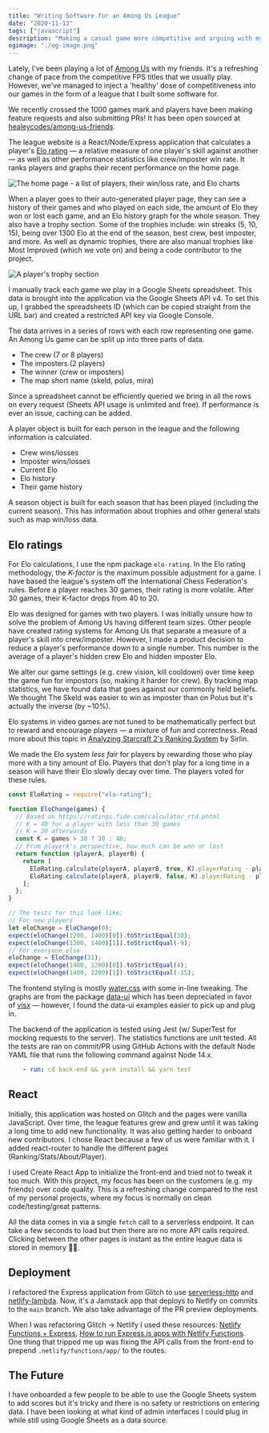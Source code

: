 ```yaml
---
title: "Writing Software for an Among Us League"
date: "2020-11-13"
tags: ["javascript"]
description: "Making a casual game more competitive and arguing with my friends about Elo systems."
ogimage: "./og-image.png"
---
```


Lately, I've been playing a lot of [Among Us](https://en.wikipedia.org/wiki/Among_Us) with my friends. It's a refreshing change of pace from the competitive FPS titles that we usually play. However, we've managed to inject a 'healthy' dose of competitiveness into our games in the form of a league that I built some software for. 

We recently crossed the 1000 games mark and players have been making feature requests and also submitting PRs! It has been open sourced at [healeycodes/among-us-friends](https://github.com/healeycodes/among-us-friends).

The league website is a React/Node/Express application that calculates a player's [Elo rating](https://en.wikipedia.org/wiki/Elo_rating_system) — a relative measure of one player's skill against another — as well as other performance statistics like crew/imposter win rate. It ranks players and graphs their recent performance on the home page. 

![The home page - a list of players, their win/loss rate, and Elo charts](preview.png)

When a player goes to their auto-generated player page, they can see a history of their games and who played on each side, the amount of Elo they won or lost each game, and an Elo history graph for the whole season. They also have a trophy section. Some of the trophies include: win streaks (5, 10, 15), being over 1300 Elo at the end of the season, best crew, best imposter, and more. As well as dynamic trophies, there are also manual trophies like Most Improved (which we vote on) and being a code contributor to the project.

![A player's trophy section](preview-trophies.png)

I manually track each game we play in a Google Sheets spreadsheet. This data is brought into the application via the Google Sheets API v4. To set this up, I grabbed the spreadsheets ID (which can be copied straight from the URL bar) and created a restricted API key via Google Console.

The data arrives in a series of rows with each row representing one game. An Among Us game can be split up into three parts of data. 

- The crew (7 or 8 players)
- The imposters (2 players)
- The winner (crew or imposters)
- The map short name (skeld, polus, mira)

Since a spreadsheet cannot be efficiently queried we bring in all the rows on every request (Sheets API usage is unlimited and free). If performance is ever an issue, caching can be added.

A player object is built for each person in the league and the following information is calculated.

- Crew wins/losses
- Imposter wins/losses
- Current Elo
- Elo history
- Their game history

A season object is built for each season that has been played (including the current season). This has information about trophies and other general stats such as map win/loss data.

## Elo ratings

For Elo calculations, I use the npm package `elo-rating`. In the Elo rating methodology, the _K-factor_ is the maximum possible adjustment for a game. I have based the league's system off the International Chess Federation's rules. Before a player reaches 30 games, their rating is more volatile. After 30 games, their K-factor drops from 40 to 20.

Elo was designed for games with two players. I was initially unsure how to solve the problem of Among Us having different team sizes. Other people have created rating systems for Among Us that separate a measure of a player's skill into crew/imposter. However, I made a product decision to reduce a player's performance down to a single number. This number is the average of a player's hidden crew Elo and hidden imposter Elo.

We alter our game settings (e.g. crew vision, kill cooldown) over time keep the game fun for impostors (so, making it harder for crew). By tracking map statistics, we have found data that goes against our commonly held beliefs. We thought The Skeld was easier to win as imposter than on Polus but it's actually the inverse (by ~10%).

Elo systems in video games are not tuned to be mathematically perfect but to reward and encourage players — a mixture of fun and correctness. Read more about this topic in [Analyzing Starcraft 2's Ranking System](http://sirlingames.squarespace.com/blog/2010/7/24/analyzing-starcraft-2s-ranking-system.html) by Sirlin.

We made the Elo system _less fair_ for players by rewarding those who play more with a tiny amount of Elo. Players that don't play for a long time in a season will have their Elo slowly decay over time. The players voted for these rules.

```javascript
const EloRating = require("elo-rating");

function EloChange(games) {
  // Based on https://ratings.fide.com/calculator_rtd.phtml
  // K = 40 for a player with less than 30 games
  // K = 20 afterwards
  const K = games > 30 ? 20 : 40;
  // From playerA's perspective, how much can be won or lost
  return function (playerA, playerB) {
    return [
      EloRating.calculate(playerA, playerB, true, K).playerRating - playerA,
      EloRating.calculate(playerA, playerB, false, K).playerRating - playerA
    ];
  };
}

// The tests for this look like:
// For new players
let eloChange = EloChange(0);
expect(eloChange(1200, 1400)[0]).toStrictEqual(30);
expect(eloChange(1200, 1400)[1]).toStrictEqual(-9);
// For everyone else
eloChange = EloChange(31);
expect(eloChange(1400, 1200)[0]).toStrictEqual(4);
expect(eloChange(1400, 1200)[1]).toStrictEqual(-15);
```

The frontend styling is mostly [water.css](https://watercss.kognise.dev/) with some in-line tweaking. The graphs are from the package [data-ui](https://github.com/williaster/data-ui) which has been depreciated in favor of [visx](https://github.com/airbnb/visx) — however, I found the data-ui examples easier to pick up and plug in.

The backend of the application is tested using Jest (w/ SuperTest for mocking requests to the server). The statistics functions are unit tested. All the tests are ran on commit/PR using GitHub Actions with the default Node YAML file that runs the following command against Node 14.x.

```yaml
    - run: cd back-end && yarn install && yarn test
```

## React

Initially, this application was hosted on Glitch and the pages were vanilla JavaScript. Over time, the league features grew and grew until it was taking a long time to add new functionality. It was also getting harder to onboard new contributors. I chose React because a few of us were familiar with it. I added react-router to handle the different pages (Ranking/Stats/About/Player).

I used Create React App to initialize the front-end and tried not to tweak it too much. With this project, my focus has been on the customers (e.g. my friends) over code quality. This is a refreshing change compared to the rest of my personal projects, where my focus is normally on clean code/testing/great patterns.

All the data comes in via a single `fetch` call to a serverless endpoint. It can take a few seconds to load but then there are no more API calls required. Clicking between the other pages is instant as the entire league data is stored in memory 🏃💨.

## Deployment

I refactored the Express application from Glitch to use [serverless-http](https://github.com/dougmoscrop/serverless-http) and [netlify-lambda](https://github.com/netlify/netlify-lambda). Now, it's a Jamstack app that deploys to Netlify on commits to the `main` branch. We also take advantage of the PR preview deployments.

When I was refactoring Glitch → Netlify I used these resources: [Netlify Functions + Express](https://github.com/netlify-labs/netlify-functions-express), [How to run Express.js apps with Netlify Functions](https://www.netlify.com/blog/2018/09/13/how-to-run-express.js-apps-with-netlify-functions/). One thing that tripped me up was fixing the API calls from the front-end to prepend `.netlify/functions/app/` to the routes.

## The Future

I have onboarded a few people to be able to use the Google Sheets system to add scores but it's tricky and there is no safety or restrictions on entering data. I have been looking at what kind of admin interfaces I could plug in while still using Google Sheets as a data source.
